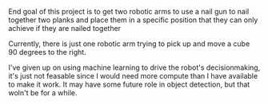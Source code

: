 End goal of this project is to get two robotic arms to use a nail gun to nail together two planks and place them in a specific position that they can only achieve if they are nailed together

Currently, there is just one robotic arm trying to pick up and move a cube 90 degrees to the right.

I've given up on using machine learning to drive the robot's decisionmaking, it's just not feasable since I would need more compute than I have available to make it work.
It may have some future role in object detection, but that woln't be for a while.
